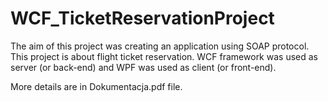 # WCF_TicketReservationProject
The aim of this project was creating an application using SOAP protocol.
This project is about flight ticket reservation. WCF framework was used as server (or back-end) and WPF was used as client (or front-end).

More details are in Dokumentacja.pdf file.
